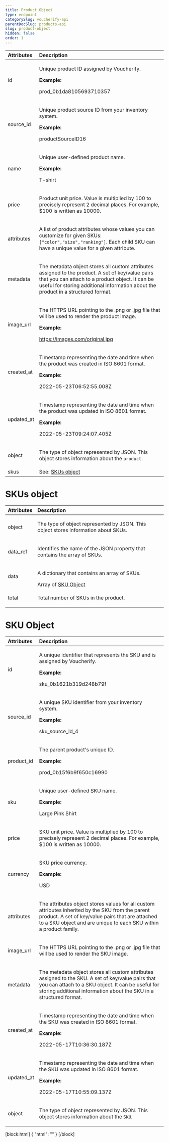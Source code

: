 ```yaml
---
title: Product Object
type: endpoint
categorySlug: voucherify-api
parentDocSlug: products-api
slug: product-object
hidden: false
order: 1
---
```


| Attributes |  Description |
|:-----|:--------|
| id | <p>Unique product ID assigned by Voucherify.</p> **Example:** <p>prod_0b1da8105693710357</p> |
| source_id | <p>Unique product source ID from your inventory system.</p> **Example:** <p>productSourceID16</p> |
| name | <p>Unique user-defined product name.</p> **Example:** <p>T-shirt</p> |
| price | <p>Product unit price. Value is multiplied by 100 to precisely represent 2 decimal places. For example, $100 is written as 10000.</p> |
| attributes | <p>A list of product attributes whose values you can customize for given SKUs: <code>[&quot;color&quot;,&quot;size&quot;,&quot;ranking&quot;]</code>. Each child SKU can have a unique value for a given attribute.</p> |
| metadata | <p>The metadata object stores all custom attributes assigned to the product. A set of key/value pairs that you can attach to a product object. It can be useful for storing additional information about the product in a structured format.</p>  |
| image_url | <p>The HTTPS URL pointing to the .png or .jpg file that will be used to render the product image.</p> **Example:** <p>https://images.com/original.jpg</p> |
| created_at | <p>Timestamp representing the date and time when the product was created in ISO 8601 format.</p> **Example:** <p>2022-05-23T06:52:55.008Z</p> |
| updated_at | <p>Timestamp representing the date and time when the product was updated in ISO 8601 format.</p> **Example:** <p>2022-05-23T09:24:07.405Z</p> |
| object | <p>The type of object represented by JSON. This object stores information about the <code>product</code>.</p> |
| skus | See: [SKUs object](#skus-object) |
# SKUs object
| Attributes |  Description |
|:-----|:--------|
| object | <p>The type of object represented by JSON. This object stores information about SKUs.</p> |
| data_ref | <p>Identifies the name of the JSON property that contains the array of SKUs.</p> |
| data | <p>A dictionary that contains an array of SKUs.</p> Array of [SKU Object](#sku-object) |
| total | <p>Total number of SKUs in the product.</p> |
# SKU Object
| Attributes |  Description |
|:-----|:--------|
| id | <p>A unique identifier that represents the SKU and is assigned by Voucherify.</p> **Example:** <p>sku_0b1621b319d248b79f</p> |
| source_id | <p>A unique SKU identifier from your inventory system.</p> **Example:** <p>sku_source_id_4</p> |
| product_id | <p>The parent product's unique ID.</p> **Example:** <p>prod_0b15f6b9f650c16990</p> |
| sku | <p>Unique user-defined SKU name.</p> **Example:** <p>Large Pink Shirt</p> |
| price | <p>SKU unit price. Value is multiplied by 100 to precisely represent 2 decimal places. For example, $100 is written as 10000.</p> |
| currency | <p>SKU price currency.</p> **Example:** <p>USD</p> |
| attributes | <p>The attributes object stores values for all custom attributes inherited by the SKU from the parent product. A set of key/value pairs that are attached to a SKU object and are unique to each SKU within a product family.</p>  |
| image_url | <p>The HTTPS URL pointing to the .png or .jpg file that will be used to render the SKU image.</p> |
| metadata | <p>The metadata object stores all custom attributes assigned to the SKU. A set of key/value pairs that you can attach to a SKU object. It can be useful for storing additional information about the SKU in a structured format.</p>  |
| created_at | <p>Timestamp representing the date and time when the SKU was created in ISO 8601 format.</p> **Example:** <p>2022-05-17T10:36:30.187Z</p> |
| updated_at | <p>Timestamp representing the date and time when the SKU was updated in ISO 8601 format.</p> **Example:** <p>2022-05-17T10:55:09.137Z</p> |
| object | <p>The type of object represented by JSON. This object stores information about the <code>SKU</code>.</p> |

[block:html]
{
  "html": "<style>\n[title=\"Toggle library\"] { \n  display: none; }\n.LanguagePicker-divider { \n  display: none; }\n.Playground-section3VTXuaYZivJK > .APISectionHeader3LN_-QIR0m7x {\n  display: none; }\n.LanguagePicker-languages1qVVo_v6AlP9 {\n  display: none; }\n.headline-container-article-info2GaOf2jMpV0r {\n  display: none; }\n.APISectionHeader3LN_-QIR0m7x {\n  display: none; }\n.APIResponseSchemaPicker-label3XMQ9E-slNcS {\n  display: none; }\n.PlaygroundC7DInM9NFvBg {\n  display: none; }\n.Modal-Header3VPrQs3MUWWd {\n  display: none; }\n.rm-ReferenceMain .rm-Article {\n  max-width: 2000px; }\n</style>"
}
[/block]
